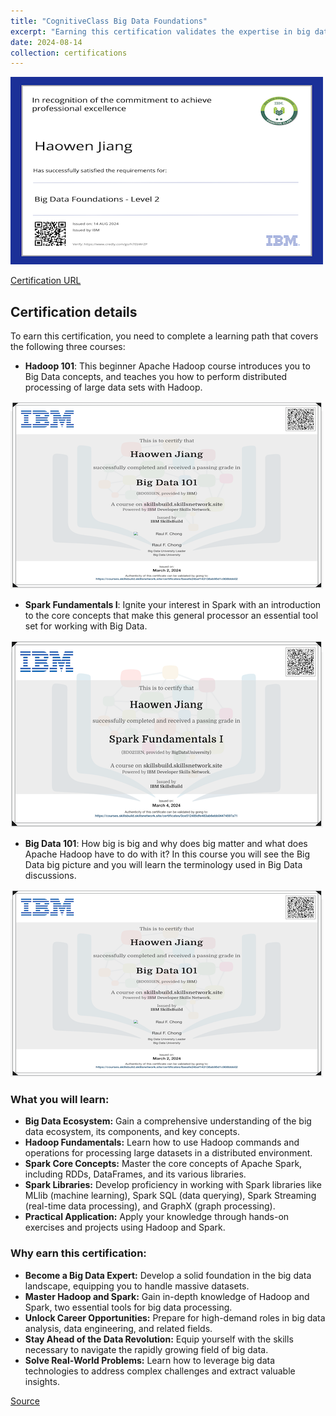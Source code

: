 ```yaml
---
title: "CognitiveClass Big Data Foundations"
excerpt: "Earning this certification validates the expertise in big data technologies, demonstrating the ability to harness the power of Hadoop and Spark for efficient data processing and analysis.<br/><img src='/images/cognitive-class-big-data-foundations-level-2.png'>"
date: 2024-08-14
collection: certifications
---
```


![](/images/cognitive-class-big-data-foundations-level-2.png)

[Certification URL](https://www.credly.com/badges/8e195098-81f2-4cb2-8dcb-50883a78cdc8/public_url)

## Certification details

To earn this certification, you need to complete a learning path that covers the following three courses:

-   **Hadoop 101**: This beginner Apache Hadoop course introduces you to Big Data concepts, and teaches you how to perform distributed processing of large data sets with Hadoop.

![](/images/ibm-big-data-101.png)

-   **Spark Fundamentals I**: Ignite your interest in Spark with an introduction to the core concepts that make this general processor an essential tool set for working with Big Data.

![](/images/ibm-spark-fundamentals-1.png)

-   **Big Data 101**: How big is big and why does big matter and what does Apache Hadoop have to do with it? In this course you will see the Big Data big picture and you will learn the terminology used in Big Data discussions.

![](/images/ibm-big-data-101.png)

### What you will learn:

-   **Big Data Ecosystem:** Gain a comprehensive understanding of the big data ecosystem, its components, and key concepts.
-   **Hadoop Fundamentals:** Learn how to use Hadoop commands and operations for processing large datasets in a distributed environment.
-   **Spark Core Concepts:** Master the core concepts of Apache Spark, including RDDs, DataFrames, and its various libraries.
-   **Spark Libraries:** Develop proficiency in working with Spark libraries like MLlib (machine learning), Spark SQL (data querying), Spark Streaming (real-time data processing), and GraphX (graph processing).
-   **Practical Application:** Apply your knowledge through hands-on exercises and projects using Hadoop and Spark.

### Why earn this certification:

-   **Become a Big Data Expert:** Develop a solid foundation in the big data landscape, equipping you to handle massive datasets.
-   **Master Hadoop and Spark:** Gain in-depth knowledge of Hadoop and Spark, two essential tools for big data processing.
-   **Unlock Career Opportunities:** Prepare for high-demand roles in big data analysis, data engineering, and related fields.
-   **Stay Ahead of the Data Revolution:** Equip yourself with the skills necessary to navigate the rapidly growing field of big data.
-   **Solve Real-World Problems:** Learn how to leverage big data technologies to address complex challenges and extract valuable insights.

[Source](https://cognitiveclass.ai/learn/big-data)
